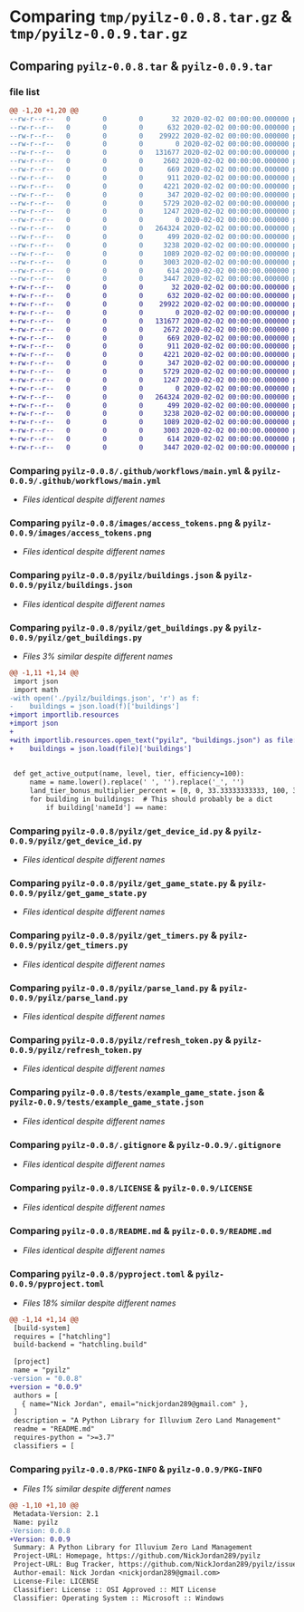 # Comparing `tmp/pyilz-0.0.8.tar.gz` & `tmp/pyilz-0.0.9.tar.gz`

## Comparing `pyilz-0.0.8.tar` & `pyilz-0.0.9.tar`

### file list

```diff
@@ -1,20 +1,20 @@
--rw-r--r--   0        0        0       32 2020-02-02 00:00:00.000000 pyilz-0.0.8/requirements.txt
--rw-r--r--   0        0        0      632 2020-02-02 00:00:00.000000 pyilz-0.0.8/.github/workflows/main.yml
--rw-r--r--   0        0        0    29922 2020-02-02 00:00:00.000000 pyilz-0.0.8/images/access_tokens.png
--rw-r--r--   0        0        0        0 2020-02-02 00:00:00.000000 pyilz-0.0.8/pyilz/__init__.py
--rw-r--r--   0        0        0   131677 2020-02-02 00:00:00.000000 pyilz-0.0.8/pyilz/buildings.json
--rw-r--r--   0        0        0     2602 2020-02-02 00:00:00.000000 pyilz-0.0.8/pyilz/get_buildings.py
--rw-r--r--   0        0        0      669 2020-02-02 00:00:00.000000 pyilz-0.0.8/pyilz/get_device_id.py
--rw-r--r--   0        0        0      911 2020-02-02 00:00:00.000000 pyilz-0.0.8/pyilz/get_game_state.py
--rw-r--r--   0        0        0     4221 2020-02-02 00:00:00.000000 pyilz-0.0.8/pyilz/get_timers.py
--rw-r--r--   0        0        0      347 2020-02-02 00:00:00.000000 pyilz-0.0.8/pyilz/get_token.py
--rw-r--r--   0        0        0     5729 2020-02-02 00:00:00.000000 pyilz-0.0.8/pyilz/parse_land.py
--rw-r--r--   0        0        0     1247 2020-02-02 00:00:00.000000 pyilz-0.0.8/pyilz/refresh_token.py
--rw-r--r--   0        0        0        0 2020-02-02 00:00:00.000000 pyilz-0.0.8/tests/__init__.py
--rw-r--r--   0        0        0   264324 2020-02-02 00:00:00.000000 pyilz-0.0.8/tests/example_game_state.json
--rw-r--r--   0        0        0      499 2020-02-02 00:00:00.000000 pyilz-0.0.8/tests/test_e2e.py
--rw-r--r--   0        0        0     3238 2020-02-02 00:00:00.000000 pyilz-0.0.8/.gitignore
--rw-r--r--   0        0        0     1089 2020-02-02 00:00:00.000000 pyilz-0.0.8/LICENSE
--rw-r--r--   0        0        0     3003 2020-02-02 00:00:00.000000 pyilz-0.0.8/README.md
--rw-r--r--   0        0        0      614 2020-02-02 00:00:00.000000 pyilz-0.0.8/pyproject.toml
--rw-r--r--   0        0        0     3447 2020-02-02 00:00:00.000000 pyilz-0.0.8/PKG-INFO
+-rw-r--r--   0        0        0       32 2020-02-02 00:00:00.000000 pyilz-0.0.9/requirements.txt
+-rw-r--r--   0        0        0      632 2020-02-02 00:00:00.000000 pyilz-0.0.9/.github/workflows/main.yml
+-rw-r--r--   0        0        0    29922 2020-02-02 00:00:00.000000 pyilz-0.0.9/images/access_tokens.png
+-rw-r--r--   0        0        0        0 2020-02-02 00:00:00.000000 pyilz-0.0.9/pyilz/__init__.py
+-rw-r--r--   0        0        0   131677 2020-02-02 00:00:00.000000 pyilz-0.0.9/pyilz/buildings.json
+-rw-r--r--   0        0        0     2672 2020-02-02 00:00:00.000000 pyilz-0.0.9/pyilz/get_buildings.py
+-rw-r--r--   0        0        0      669 2020-02-02 00:00:00.000000 pyilz-0.0.9/pyilz/get_device_id.py
+-rw-r--r--   0        0        0      911 2020-02-02 00:00:00.000000 pyilz-0.0.9/pyilz/get_game_state.py
+-rw-r--r--   0        0        0     4221 2020-02-02 00:00:00.000000 pyilz-0.0.9/pyilz/get_timers.py
+-rw-r--r--   0        0        0      347 2020-02-02 00:00:00.000000 pyilz-0.0.9/pyilz/get_token.py
+-rw-r--r--   0        0        0     5729 2020-02-02 00:00:00.000000 pyilz-0.0.9/pyilz/parse_land.py
+-rw-r--r--   0        0        0     1247 2020-02-02 00:00:00.000000 pyilz-0.0.9/pyilz/refresh_token.py
+-rw-r--r--   0        0        0        0 2020-02-02 00:00:00.000000 pyilz-0.0.9/tests/__init__.py
+-rw-r--r--   0        0        0   264324 2020-02-02 00:00:00.000000 pyilz-0.0.9/tests/example_game_state.json
+-rw-r--r--   0        0        0      499 2020-02-02 00:00:00.000000 pyilz-0.0.9/tests/test_e2e.py
+-rw-r--r--   0        0        0     3238 2020-02-02 00:00:00.000000 pyilz-0.0.9/.gitignore
+-rw-r--r--   0        0        0     1089 2020-02-02 00:00:00.000000 pyilz-0.0.9/LICENSE
+-rw-r--r--   0        0        0     3003 2020-02-02 00:00:00.000000 pyilz-0.0.9/README.md
+-rw-r--r--   0        0        0      614 2020-02-02 00:00:00.000000 pyilz-0.0.9/pyproject.toml
+-rw-r--r--   0        0        0     3447 2020-02-02 00:00:00.000000 pyilz-0.0.9/PKG-INFO
```

### Comparing `pyilz-0.0.8/.github/workflows/main.yml` & `pyilz-0.0.9/.github/workflows/main.yml`

 * *Files identical despite different names*

### Comparing `pyilz-0.0.8/images/access_tokens.png` & `pyilz-0.0.9/images/access_tokens.png`

 * *Files identical despite different names*

### Comparing `pyilz-0.0.8/pyilz/buildings.json` & `pyilz-0.0.9/pyilz/buildings.json`

 * *Files identical despite different names*

### Comparing `pyilz-0.0.8/pyilz/get_buildings.py` & `pyilz-0.0.9/pyilz/get_buildings.py`

 * *Files 3% similar despite different names*

```diff
@@ -1,11 +1,14 @@
 import json
 import math
-with open('./pyilz/buildings.json', 'r') as f:
-    buildings = json.load(f)['buildings']
+import importlib.resources
+import json
+
+with importlib.resources.open_text("pyilz", "buildings.json") as file:
+    buildings = json.load(file)['buildings']
 
 
 def get_active_output(name, level, tier, efficiency=100):
     name = name.lower().replace(' ', '').replace('_', '')
     land_tier_bonus_multiplier_percent = [0, 0, 33.33333333333, 100, 300, 900]
     for building in buildings:  # This should probably be a dict
         if building['nameId'] == name:
```

### Comparing `pyilz-0.0.8/pyilz/get_device_id.py` & `pyilz-0.0.9/pyilz/get_device_id.py`

 * *Files identical despite different names*

### Comparing `pyilz-0.0.8/pyilz/get_game_state.py` & `pyilz-0.0.9/pyilz/get_game_state.py`

 * *Files identical despite different names*

### Comparing `pyilz-0.0.8/pyilz/get_timers.py` & `pyilz-0.0.9/pyilz/get_timers.py`

 * *Files identical despite different names*

### Comparing `pyilz-0.0.8/pyilz/parse_land.py` & `pyilz-0.0.9/pyilz/parse_land.py`

 * *Files identical despite different names*

### Comparing `pyilz-0.0.8/pyilz/refresh_token.py` & `pyilz-0.0.9/pyilz/refresh_token.py`

 * *Files identical despite different names*

### Comparing `pyilz-0.0.8/tests/example_game_state.json` & `pyilz-0.0.9/tests/example_game_state.json`

 * *Files identical despite different names*

### Comparing `pyilz-0.0.8/.gitignore` & `pyilz-0.0.9/.gitignore`

 * *Files identical despite different names*

### Comparing `pyilz-0.0.8/LICENSE` & `pyilz-0.0.9/LICENSE`

 * *Files identical despite different names*

### Comparing `pyilz-0.0.8/README.md` & `pyilz-0.0.9/README.md`

 * *Files identical despite different names*

### Comparing `pyilz-0.0.8/pyproject.toml` & `pyilz-0.0.9/pyproject.toml`

 * *Files 18% similar despite different names*

```diff
@@ -1,14 +1,14 @@
 [build-system]
 requires = ["hatchling"]
 build-backend = "hatchling.build"
 
 [project]
 name = "pyilz"
-version = "0.0.8"
+version = "0.0.9"
 authors = [
   { name="Nick Jordan", email="nickjordan289@gmail.com" },
 ]
 description = "A Python Library for Illuvium Zero Land Management"
 readme = "README.md"
 requires-python = ">=3.7"
 classifiers = [
```

### Comparing `pyilz-0.0.8/PKG-INFO` & `pyilz-0.0.9/PKG-INFO`

 * *Files 1% similar despite different names*

```diff
@@ -1,10 +1,10 @@
 Metadata-Version: 2.1
 Name: pyilz
-Version: 0.0.8
+Version: 0.0.9
 Summary: A Python Library for Illuvium Zero Land Management
 Project-URL: Homepage, https://github.com/NickJordan289/pyilz
 Project-URL: Bug Tracker, https://github.com/NickJordan289/pyilz/issues
 Author-email: Nick Jordan <nickjordan289@gmail.com>
 License-File: LICENSE
 Classifier: License :: OSI Approved :: MIT License
 Classifier: Operating System :: Microsoft :: Windows
```

